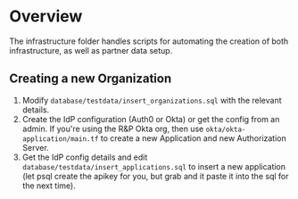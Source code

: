 # Overview
The infrastructure folder handles scripts for automating the creation of both
infrastructure, as well as partner data setup.

## Creating a new Organization
1. Modify `database/testdata/insert_organizations.sql` with the relevant details.
2. Create the IdP configuration (Auth0 or Okta) or get the config from an admin.
If you're using the R&P Okta org, then use `okta/okta-application/main.tf` to create
a new Application and new Authorization Server.
3. Get the IdP config details and edit `database/testdata/insert_applications.sql` to
insert a new application (let psql create the apikey for you, but grab and it paste it
into the sql for the next time).